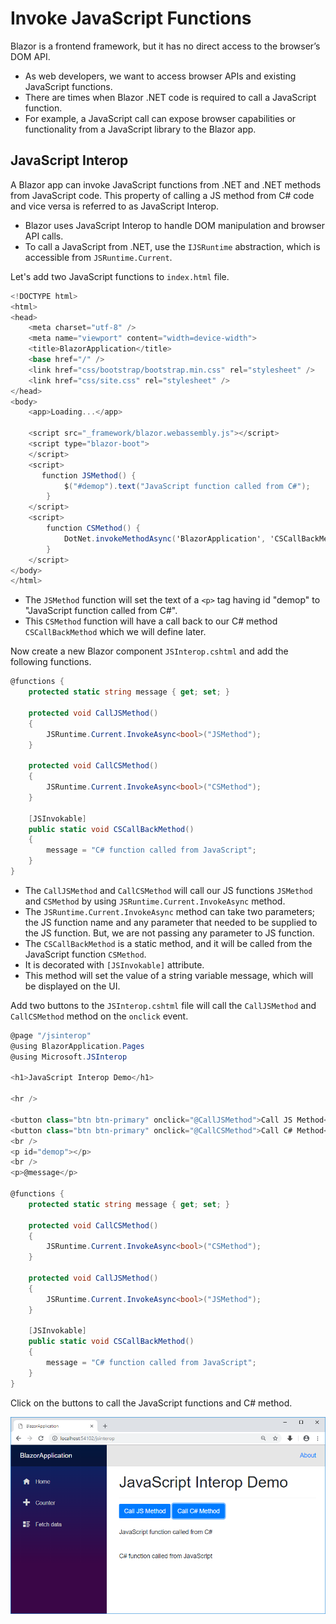 ﻿---
PermaID: 100009
Name: Invoke JavaScript Functions
---

# Invoke JavaScript Functions

Blazor is a frontend framework, but it has no direct access to the browser’s DOM API. 
  
 - As web developers, we want to access browser APIs and existing JavaScript functions.
 - There are times when Blazor .NET code is required to call a JavaScript function. 
 - For example, a JavaScript call can expose browser capabilities or functionality from a JavaScript library to the Blazor app.

## JavaScript Interop

A Blazor app can invoke JavaScript functions from .NET and .NET methods from JavaScript code. This property of calling a JS method from C# code and vice versa is referred to as JavaScript Interop. 

 - Blazor uses JavaScript Interop to handle DOM manipulation and browser API calls.
 - To call a JavaScript from .NET, use the `IJSRuntime` abstraction, which is accessible from `JSRuntime.Current`. 

Let's add two JavaScript functions to `index.html` file.

```csharp
<!DOCTYPE html>
<html>
<head>
    <meta charset="utf-8" />
    <meta name="viewport" content="width=device-width">
    <title>BlazorApplication</title>
    <base href="/" />
    <link href="css/bootstrap/bootstrap.min.css" rel="stylesheet" />
    <link href="css/site.css" rel="stylesheet" />
</head>
<body>
    <app>Loading...</app>

    <script src="_framework/blazor.webassembly.js"></script>
    <script type="blazor-boot">
    </script>
    <script>
       function JSMethod() {
            $("#demop").text("JavaScript function called from C#");
        }
    </script>
    <script>
        function CSMethod() {
            DotNet.invokeMethodAsync('BlazorApplication', 'CSCallBackMethod');
        }
    </script>
</body>
</html>
```

 - The `JSMethod` function will set the text of a `<p>` tag having id "demop" to "JavaScript function called from C#".
 - This `CSMethod` function will have a call back to our C# method `CSCallBackMethod` which we will define later.

Now create a new Blazor component `JSInterop.cshtml` and add the following functions.

```csharp
@functions {
    protected static string message { get; set; }
    
    protected void CallJSMethod()
    {
        JSRuntime.Current.InvokeAsync<bool>("JSMethod");
    }

    protected void CallCSMethod()
    {
        JSRuntime.Current.InvokeAsync<bool>("CSMethod");
    }
    
    [JSInvokable]
    public static void CSCallBackMethod()
    {
        message = "C# function called from JavaScript";
    }
}
```

 - The `CallJSMethod` and `CallCSMethod` will call our JS functions `JSMethod` and `CSMethod` by using `JSRuntime.Current.InvokeAsync` method.
 - The `JSRuntime.Current.InvokeAsync` method can take two parameters; the JS function name and any parameter that needed to be supplied to the JS function. But, we are not passing any parameter to JS function.
 - The `CSCallBackMethod` is a static method, and it will be called from the JavaScript function `CSMethod`. 
 - It is decorated with `[JSInvokable]` attribute. 
 - This method will set the value of a string variable message, which will be displayed on the UI.

Add two buttons to the `JSInterop.cshtml` file will call the `CallJSMethod` and `CallCSMethod` method on the `onclick` event.

```csharp
@page "/jsinterop"
@using BlazorApplication.Pages
@using Microsoft.JSInterop

<h1>JavaScript Interop Demo</h1>

<hr />

<button class="btn btn-primary" onclick="@CallJSMethod">Call JS Method</button>
<button class="btn btn-primary" onclick="@CallCSMethod">Call C# Method</button>
<br />
<p id="demop"></p>
<br />
<p>@message</p>

@functions {
    protected static string message { get; set; }
    
    protected void CallCSMethod()
    {
        JSRuntime.Current.InvokeAsync<bool>("CSMethod");
    }
    
    protected void CallJSMethod()
    {
        JSRuntime.Current.InvokeAsync<bool>("JSMethod");
    }
    
    [JSInvokable]
    public static void CSCallBackMethod()
    {
        message = "C# function called from JavaScript";
    }
}
```

Click on the buttons to call the JavaScript functions and C# method.

<img src="images/js-interop.png" alt="JS interop">